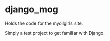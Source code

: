 # django_mog
Holds the code for the myoilgirls site.

Simply a test project to get familiar with Django. 
